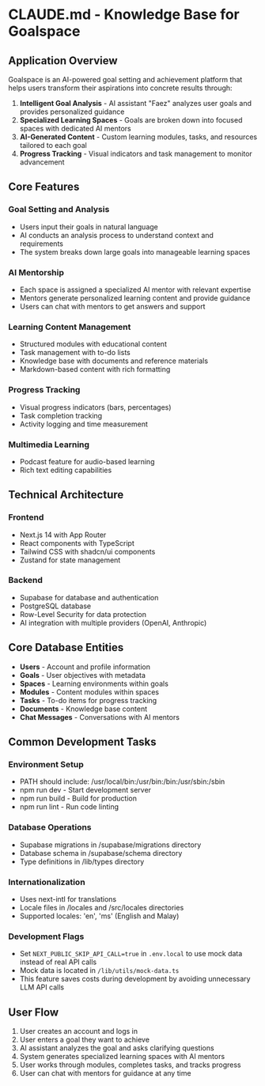 # CLAUDE.md - Knowledge Base for Goalspace

## Application Overview

Goalspace is an AI-powered goal setting and achievement platform that helps users transform their aspirations into concrete results through:

1. **Intelligent Goal Analysis** - AI assistant "Faez" analyzes user goals and provides personalized guidance
2. **Specialized Learning Spaces** - Goals are broken down into focused spaces with dedicated AI mentors
3. **AI-Generated Content** - Custom learning modules, tasks, and resources tailored to each goal
4. **Progress Tracking** - Visual indicators and task management to monitor advancement

## Core Features

### Goal Setting and Analysis
- Users input their goals in natural language
- AI conducts an analysis process to understand context and requirements
- The system breaks down large goals into manageable learning spaces

### AI Mentorship
- Each space is assigned a specialized AI mentor with relevant expertise
- Mentors generate personalized learning content and provide guidance
- Users can chat with mentors to get answers and support

### Learning Content Management
- Structured modules with educational content
- Task management with to-do lists
- Knowledge base with documents and reference materials
- Markdown-based content with rich formatting

### Progress Tracking
- Visual progress indicators (bars, percentages)
- Task completion tracking
- Activity logging and time measurement

### Multimedia Learning
- Podcast feature for audio-based learning
- Rich text editing capabilities

## Technical Architecture

### Frontend
- Next.js 14 with App Router
- React components with TypeScript
- Tailwind CSS with shadcn/ui components
- Zustand for state management

### Backend
- Supabase for database and authentication
- PostgreSQL database
- Row-Level Security for data protection
- AI integration with multiple providers (OpenAI, Anthropic)

## Core Database Entities

- **Users** - Account and profile information
- **Goals** - User objectives with metadata
- **Spaces** - Learning environments within goals
- **Modules** - Content modules within spaces
- **Tasks** - To-do items for progress tracking
- **Documents** - Knowledge base content
- **Chat Messages** - Conversations with AI mentors

## Common Development Tasks

### Environment Setup
- PATH should include: /usr/local/bin:/usr/bin:/bin:/usr/sbin:/sbin
- npm run dev - Start development server
- npm run build - Build for production
- npm run lint - Run code linting

### Database Operations
- Supabase migrations in /supabase/migrations directory
- Database schema in /supabase/schema directory
- Type definitions in /lib/types directory

### Internationalization
- Uses next-intl for translations
- Locale files in /locales and /src/locales directories
- Supported locales: 'en', 'ms' (English and Malay)

### Development Flags
- Set `NEXT_PUBLIC_SKIP_API_CALL=true` in `.env.local` to use mock data instead of real API calls
- Mock data is located in `/lib/utils/mock-data.ts`
- This feature saves costs during development by avoiding unnecessary LLM API calls

## User Flow

1. User creates an account and logs in
2. User enters a goal they want to achieve
3. AI assistant analyzes the goal and asks clarifying questions
4. System generates specialized learning spaces with AI mentors
5. User works through modules, completes tasks, and tracks progress
6. User can chat with mentors for guidance at any time